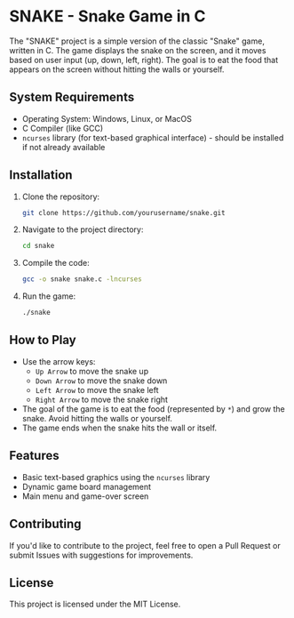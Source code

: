 
# SNAKE - Snake Game in C

The "SNAKE" project is a simple version of the classic "Snake" game, written in C. The game displays the snake on the screen, and it moves based on user input (up, down, left, right). The goal is to eat the food that appears on the screen without hitting the walls or yourself.

## System Requirements

- Operating System: Windows, Linux, or MacOS
- C Compiler (like GCC)
- `ncurses` library (for text-based graphical interface) - should be installed if not already available

## Installation

1. Clone the repository:
   ```bash
   git clone https://github.com/yourusername/snake.git
   ```

2. Navigate to the project directory:
   ```bash
   cd snake
   ```

3. Compile the code:
   ```bash
   gcc -o snake snake.c -lncurses
   ```

4. Run the game:
   ```bash
   ./snake
   ```

## How to Play

- Use the arrow keys:
  - `Up Arrow` to move the snake up
  - `Down Arrow` to move the snake down
  - `Left Arrow` to move the snake left
  - `Right Arrow` to move the snake right
- The goal of the game is to eat the food (represented by `*`) and grow the snake. Avoid hitting the walls or yourself.
- The game ends when the snake hits the wall or itself.

## Features

- Basic text-based graphics using the `ncurses` library
- Dynamic game board management
- Main menu and game-over screen

## Contributing

If you'd like to contribute to the project, feel free to open a Pull Request or submit Issues with suggestions for improvements.

## License

This project is licensed under the MIT License.
